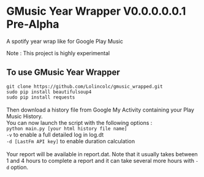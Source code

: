 # GMusic Year Wrapper V0.0.0.0.0.1 Pre-Alpha
A spotify year wrap like for Google Play Music

Note : This project is highly experimental

## To use GMusic Year Wrapper
`git clone https://github.com/Lolincolc/gmusic_wrapped.git`
<br>
`sudo pip install beautifulsoup4`
<br>
`sudo pip install requests`
<br>
<br>
Then download a history file from Google My Activity containing your Play Music History.
<br>
You can now launch the script with the following options :
<br>
`python main.py [your html history file name]`
<br>
`-v` to enable a full detailed log in log.dt
<br>
`-d [LastFm API key]` to enable duration calculation
<br>
<br>
Your report will be available in report.dat. Note that it usually takes between 1 and 4 hours to complete a report and it can take several more hours with `-d` option.
